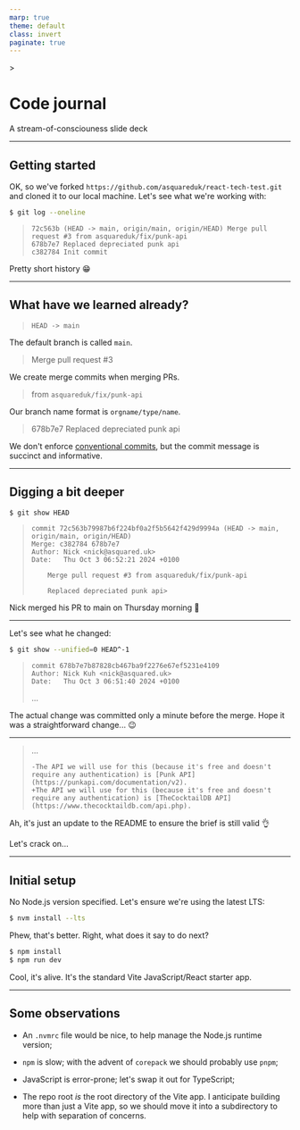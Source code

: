 ```yaml
---
marp: true
theme: default
class: invert
paginate: true
---
```


<!-- _footer: Chris Jarman 2024 -->>
<!-- _paginate: false -->

# Code journal

A stream-of-consciouness slide deck

---

## Getting started

OK, so we've forked `https://github.com/asquareduk/react-tech-test.git`
and cloned it to our local machine. Let's see what we're working with:

```bash
$ git log --oneline
```

> ```
> 72c563b (HEAD -> main, origin/main, origin/HEAD) Merge pull request #3 from asquareduk/fix/punk-api
> 678b7e7 Replaced depreciated punk api
> c382784 Init commit
> ```

Pretty short history 😁

---

## What have we learned already?

> `HEAD -> main`

The default branch is called `main`.

> Merge pull request #3

We create merge commits when merging PRs.

> from `asquareduk/fix/punk-api`

Our branch name format is `orgname/type/name`.

> 678b7e7 Replaced depreciated punk api

We don't enforce [conventional commits](https://www.conventionalcommits.org/en/v1.0.0/#specification), but the commit message is succinct and informative.

---

## Digging a bit deeper

```bash
$ git show HEAD
```

> ```
> commit 72c563b79987b6f224bf0a2f5b5642f429d9994a (HEAD -> main, origin/main, origin/HEAD)
> Merge: c382784 678b7e7
> Author: Nick <nick@asquared.uk>
> Date:   Thu Oct 3 06:52:21 2024 +0100
>
>     Merge pull request #3 from asquareduk/fix/punk-api
>
>     Replaced depreciated punk api>
> ```

Nick merged his PR to main on Thursday morning 🤜

---

Let's see what he changed:

```bash
$ git show --unified=0 HEAD^-1
```

> ```
> commit 678b7e7b87828cb467ba9f2276e67ef5231e4109
> Author: Nick Kuh <nick@asquared.uk>
> Date:   Thu Oct 3 06:51:40 2024 +0100
> ```
>
> ...

The actual change was committed only a minute before the merge. Hope it was a straightforward change... 😉

---

> ...
>
> ```
> -The API we will use for this (because it's free and doesn't require any authentication) is [Punk API](https://punkapi.com/documentation/v2).
> +The API we will use for this (because it's free and doesn't require any authentication) is [TheCocktailDB API](https://www.thecocktaildb.com/api.php).
> ```

Ah, it's just an update to the README to ensure the brief is still valid 👌

Let's crack on...

---

## Initial setup

No Node.js version specified. Let's ensure we're using the latest LTS:

```bash
$ nvm install --lts
```

Phew, that's better. Right, what does it say to do next?

```bash
$ npm install
$ npm run dev
```

Cool, it's alive. It's the standard Vite JavaScript/React starter app.

---

## Some observations

- An `.nvmrc` file would be nice, to help manage the Node.js runtime version;

- `npm` is slow; with the advent of `corepack` we should probably use `pnpm`;

- JavaScript is error-prone; let's swap it out for TypeScript;

- The repo root _is_ the root directory of the Vite app. I anticipate building more than just a Vite app, so we should move it into a subdirectory to help with separation of concerns.
